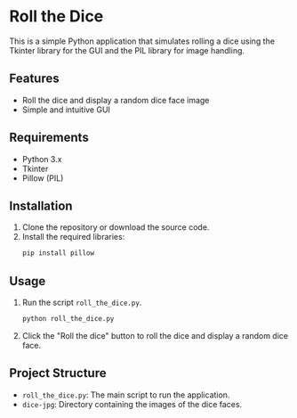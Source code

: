 # Roll the Dice

This is a simple Python application that simulates rolling a dice using the Tkinter library for the GUI and the PIL library for image handling.

## Features
- Roll the dice and display a random dice face image
- Simple and intuitive GUI

## Requirements
- Python 3.x
- Tkinter
- Pillow (PIL)

## Installation
1. Clone the repository or download the source code.
2. Install the required libraries:
    ```bash
    pip install pillow
    ```

## Usage
1. Run the script `roll_the_dice.py`.
    ```bash
    python roll_the_dice.py
    ```
2. Click the "Roll the dice" button to roll the dice and display a random dice face.

## Project Structure
- `roll_the_dice.py`: The main script to run the application.
- `dice-jpg`: Directory containing the images of the dice faces.
